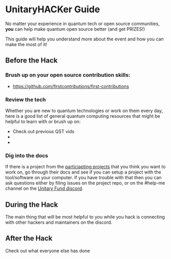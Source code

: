 # UnitaryHACKer Guide

No matter your experience in quantum tech or open source communities, **you** can help make quantum open source better (and get PRIZES!)

This guide will help you understand more about the event and how you can make the most of it!

## Before the Hack

### Brush up on your open source contribution skills:

- https://github.com/firstcontributions/first-contributions

### Review the tech
Whether you are new to quantum technologies or work on them every day, here is a good list of general quantum computing resources that might be helpful to learn with or brush up on:

- Check out previous QST vids
-
-

### Dig into the docs

If there is a project from the [particiapting projects]() that you think you want to work on, go through their docs and see if you can setup a project with the tool/software on your computer. If you have trouble with that then you can ask questions either by filing issues on the project repo, or on the #help-me channel on the [Unitary Fund discord]().

## During the Hack

The main thing that will be most helpful to you while you hack is connecting with other hackers and maintainers on the discord.

## After the Hack

Check out what everyone else has done 

